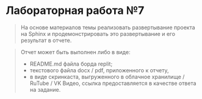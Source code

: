 # Лабораторная работа №7
> На основе материалов темы реализовать развертывание проекта на Sphinx и продемонстрировать это развертывание и его результат в отчете. 

> Отчет может быть выполнен либо в виде:
>- README.md файла борда replit;
>- текстового файла docx / pdf, приложенного к отчету, 
>- в виде скринкаста, выгруженного в облачное хранилище / RuTube / VK Видео, ссылка предоставляется в качестве ответа на задание.
